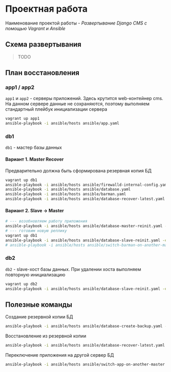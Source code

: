 # Проектная работа

Наименование проектой работы - *Развертывание Django CMS с помощью Vagrant и Ansible*

## Схема развертывания

> TODO

## План восстановления

### app1 / app2

`app1` и `app2` - серверы приложений. Здесь крутится web-контейнер cms.
На данном сервере данные не сохраняются, поэтому выполняем стандартный плейбук инициализации сервера

```bash
vagrant up app1
ansible-playbook -i ansible/hosts ansible/app.yaml
```

### db1

`db1` - мастер базы данных

#### Вариант 1. Master Recover

Предварительно должна быть сформирована резервная копия БД

```bash
vagrant up db1
ansible-playbook -i ansible/hosts ansible/firewalld-internal-config.yaml
ansible-playbook -i ansible/hosts ansible/database.yaml
ansible-playbook -i ansible/hosts ansible/barman.yaml
ansible-playbook -i ansible/hosts ansible/database-recover-latest.yaml -e master=db1 -e master_ip=10.10.1.131 -e slave=db2
```

#### Вариант 2. Slave -> Master

```bash
# --- возобновляем работу приложения
ansible-playbook -i ansible/hosts ansible/database-master-reinit.yaml -e target=db2 -e master_ip=10.10.1.132
# --- готовим новую реплику
vagrant up db1
ansible-playbook -i ansible/hosts ansible/database-slave-reinit.yaml -e target=db1 -e master=db2 -e master_ip=10.10.1.132
# ansible-playbook -i ansible/hosts ansible/switch-barman-on-another-master.yaml
```

### db2

`db2` - slave-хост базы данных. При удалении хоста выполняем повторную инициализацию

```bash
vagrant up db2
ansible-playbook -i ansible/hosts ansible/database-slave-reinit.yaml -e target=db2 -e master=db1 -e master_ip=10.10.1.131
```


## Полезные команды

Создание резервной копии БД
```bash
ansible-playbook -i ansible/hosts ansible/database-create-backup.yaml -e master=db1
```

Восстановление из резервной копии
```bash
ansible-playbook -i ansible/hosts ansible/database-recover-latest.yaml -e master=db1 -e master_ip=10.10.1.131 -e slave=db2
```

Переключение приложения на другой сервер БД
```bash
ansible-playbook -i ansible/hosts ansible/switch-app-on-another-master.yaml -e master_ip=10.10.1.131
```
